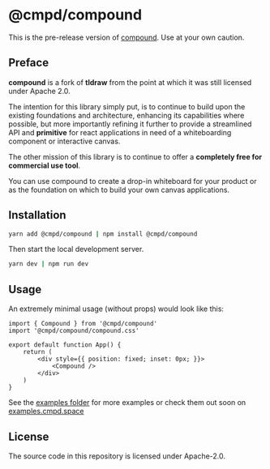 <!-- <div alt style="text-align: center; transform: scale(.5);">
	<picture>
		<source media="(prefers-color-scheme: dark)" srcset="https://github.com/tldraw/tldraw/raw/main/assets/github-hero-dark.png" />
		<img alt="tldraw" src="https://github.com/tldraw/tldraw/raw/main/assets/github-hero-light.png" />
	</picture>
</div> -->

# @cmpd/compound

This is the pre-release version of [compound](https://github.com/DallasCarraher/compound). Use at your own caution.

## Preface

**compound** is a fork of **tldraw** from the point at which it was still licensed under Apache 2.0.

The intention for this library simply put, is to continue to build upon the existing foundations and architecture, enhancing its capabilities where possible, but more importantly refining it further to provide a streamlined API and **primitive** for react applications in need of a whiteboarding component or interactive canvas.

The other mission of this library is to continue to offer a **completely free for commercial use tool**.

You can use compound to create a drop-in whiteboard for your product or as the foundation on which to build your own canvas applications.

## Installation

```bash
yarn add @cmpd/compound | npm install @cmpd/compound
```

Then start the local development server.

```bash
yarn dev | npm run dev
```

## Usage

An extremely minimal usage (without props) would look like this:

```tsx
import { Compound } from '@cmpd/compound'
import '@cmpd/compound/compound.css'

export default function App() {
	return (
		<div style={{ position: fixed; inset: 0px; }}>
			<Compound />
		</div>
	)
}
```

See the [examples folder](https://github.com/DallasCarraher/compound/tree/osmain/apps/examples) for more examples or check them out soon on [examples.cmpd.space](https://examples.cmpd.space)

## License

The source code in this repository is licensed under Apache-2.0.
